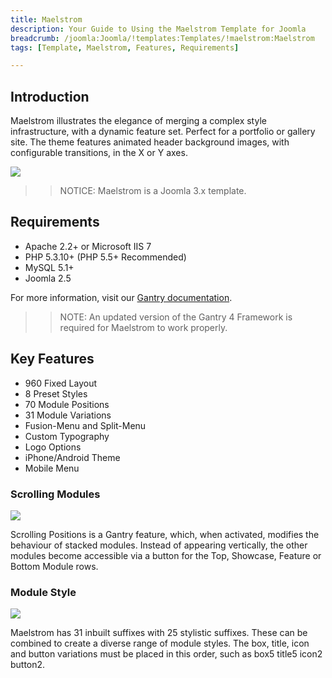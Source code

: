 ```yaml
---
title: Maelstrom
description: Your Guide to Using the Maelstrom Template for Joomla
breadcrumb: /joomla:Joomla/!templates:Templates/!maelstrom:Maelstrom
tags: [Template, Maelstrom, Features, Requirements]

---
```


Introduction
-----

Maelstrom illustrates the elegance of merging a complex style infrastructure, with a dynamic feature set. Perfect for a portfolio or gallery site. The theme features animated header background images, with configurable transitions, in the X or Y axes.

![][theme]

>> NOTICE: Maelstrom is a Joomla 3.x template.

Requirements
-----

* Apache 2.2+ or Microsoft IIS 7
* PHP 5.3.10+ (PHP 5.5+ Recommended)
* MySQL 5.1+
* Joomla 2.5

For more information, visit our [Gantry documentation][gantry].

>> NOTE: An updated version of the Gantry 4 Framework is required for Maelstrom to work properly.

Key Features
-----

* 960 Fixed Layout  
* 8 Preset Styles  
* 70 Module Positions  
* 31 Module Variations  
* Fusion-Menu and Split-Menu  
* Custom Typography  
* Logo Options  
* iPhone/Android Theme  
* Mobile Menu

### Scrolling Modules

![][scrollingmodules]

Scrolling Positions is a Gantry feature, which, when activated, modifies the behaviour of stacked modules. Instead of appearing vertically, the other modules become accessible via a button for the Top, Showcase, Feature or Bottom Module rows.

### Module Style

![][modulestyle]

Maelstrom has 31 inbuilt suffixes with 25 stylistic suffixes. These can be combined to create a diverse range of module styles. The box, title, icon and button variations must be placed in this order, such as box5 title5 icon2 button2.

[gantry]: http://gantry.org
[theme]: assets/maelstrom.jpeg
[scrollingmodules]: assets/scrollingmodules.jpg
[modulestyle]: assets/modulestyle.jpg
[fusion]: assets/fusion.jpg

